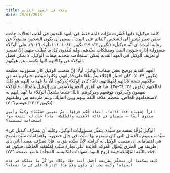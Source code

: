 ```yaml
---
title: وكلاء في العهد القديم
date: 28/01/2018

---
```


كلمة «وكيل» ذاتها فُسِّرت مرَّات قليلة فقط في العهد القديم. في أغلب الحالات جاءت ضمن تعبير يُشير إلى الشخص ’القائم على البيت’، بمعنى أن يكون الشخص مسؤولًا عن رعاية البيت؛ أي أنَّه «وكيل» (تكوين ٤٣: ١٩؛ تكوين ٤٤: ١، ٤؛ ١ملوك ١٦: ٩). على الوكلاء مسؤولية إدارة شؤون البيت وممتلكات سيِّدهم، وهُم يُنفِّذون كل ما يُطلَب منهم. إنَّ تفسير أو تعريف الوكيل في العهد القديم يُمكن استخلاصه بتحديد صِفات الوكيل. لا يمكن فصل الوكلاء عن وكالاتهم لأنها تكشف عن هويَّتهم.

العهد القديم يوضِح بعض صِفات الوكيل. أولًا: إنَّ منصب الوكيل كان مسؤولية عظيمة (تكوين ٣٩: ٤). كان اختيار الوُكلاء يتمُّ بناءًا على قُدُراتِهم، وكانوا موضِع احترام وثقة مِن مالِكيهم نتيجة لآدائِهم لِمُهِمَّاتهم. ثانيًا: كان الوكلاء يُدركون أنَّ ما عُهِدَ به إليهم هو مُلكٌ لِمالِكيهم (تكوين ٢٤: ٣٤-٣٨). هذا هو الفرق الأهم والأسمى بين الوكيل والمالِك. فالوُكلاء يفهمون ويُدركون موقعهم ومركزهم. ثالثًا: عندما يسْتغِلُّ الوكلاء ما عُهِدَ إليهم به لاستخدامهم الخاص، تتحطَّم علاقة الثِّقة بينهم وبين المالِك، ويتم طردهم مِن وظيفتهم (تكوين ٣: ٢٣؛ هوشع ٦: ٧).

`اقرأ إشعياء ٢٢: ١٤-١٨. أثناء حُكم حزقِيَّا، تمَّ تعيين «شَبْنَا» وكيلًا وأمين صندوق أيضًا — منصِبان في غايَّة الأهمية والسُّلطة. ماذا حَدَث له نتيجة سوء استخدامه لمنصبه؟`

«الوكيل يُوحِّد نفسه مع سيِّده. يتقبَّل مسؤوليات الوكيل، وعليه أن يتصرَّف كبديل عن سَيِّده، ويقوم بالأعمال التي كان سيقوم بها سيِّده في حال حضوره. واهتمامات سيِّده تُصبح هي اهتماماته. إن منصب الوكيل له كرامته لأنَّ سيِّدَه يثق به. فإذا تصرَّف بقصد أناني بأي طريقة مِن الطرق لِيُحوِّل الفوائد العائِدة على تجارة سيِّده لِمَنْفَعَتِه الخاصَّة، فيكون قد جَحَد بالثِّقة المُوْدَعَة فيه» (روح النبوة، شهادات للكنيسة، المجلَّد التاسع، صفحة ٢٤٦).

`كيف يمكننا أن نتعلَّم بطريقة أفضل أننا حقًا وكلاء عن كُلِّ ما نملكه في هذه الحياة؟ وكيف يجب أن يكون وَقْعُ هذا الإدراك على كل ما نفعله؟`